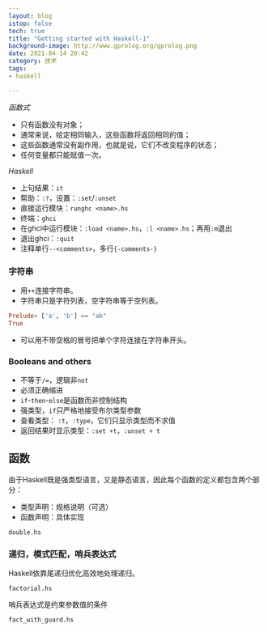 ```yaml
---
layout: blog
istop: false
tech: true
title: "Getting started with Haskell-1"
background-image: http://www.gprolog.org/gprolog.png
date: 2021-04-14 20:42
category: 技术
tags:
- haskell

---
```


*函数式*

- 只有函数没有对象； 
- 通常来说，给定相同输入，这些函数将返回相同的值； 
- 这些函数通常没有副作用，也就是说，它们不改变程序的状态； 
- 任何变量都只能赋值一次。 

*Haskell*

- 上句结果：`it`
- 帮助：`:?`，设置：`:set`/`:unset`
- 直接运行模块：`runghc <name>.hs`
- 终端：`ghci`
- 在ghci中运行模块：`:load <name>.hs`，`:l <name>.hs`；再用`:m`退出
- 退出ghci：`:quit`
- 注释单行`--<comments>`，多行`{-comments-}`

### 字符串

- 用`++`连接字符串。
- 字符串只是字符列表，空字符串等于空列表。

```Haskell
Prelude> ['a', 'b'] == "ab"
True
```

- 可以用不带空格的冒号把单个字符连接在字符串开头。

### Booleans and others

- 不等于`/=`，逻辑非`not`
- 必须正确缩进
- `if`-`then`-`else`是函数而非控制结构
- 强类型，`if`只严格地接受布尔类型参数
- 查看类型： `:t`，`:type`，它们只显示类型而不求值
- 返回结果时显示类型：`:set +t`，`:unset + t`

## 函数

由于Haskell既是强类型语言，又是静态语言，因此每个函数的定义都包含两个部分：

- 类型声明：规格说明（可选）
- 函数声明：具体实现

`double.hs`

### 递归，模式匹配，哨兵表达式

Haskell依靠尾递归优化高效地处理递归。

`factorial.hs`

哨兵表达式是约束参数值的条件

`fact_with_guard.hs`

